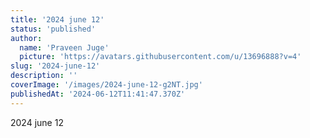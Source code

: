 ```yaml
---
title: '2024 june 12'
status: 'published'
author:
  name: 'Praveen Juge'
  picture: 'https://avatars.githubusercontent.com/u/13696888?v=4'
slug: '2024-june-12'
description: ''
coverImage: '/images/2024-june-12-g2NT.jpg'
publishedAt: '2024-06-12T11:41:47.370Z'
---
```


2024 june 12